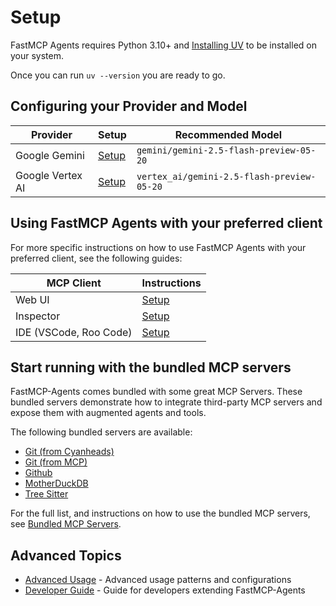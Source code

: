 # Setup

FastMCP Agents requires Python 3.10+ and [Installing UV](https://docs.astral.sh/uv/getting-started/installation/) to be installed on your system.

Once you can run `uv --version` you are ready to go.

## Configuring your Provider and Model

| Provider | Setup | Recommended Model |
|----------|-------|-------------------|
| Google Gemini | [Setup](./providers/gemini.md) | `gemini/gemini-2.5-flash-preview-05-20` |
| Google Vertex AI | [Setup](./providers/vertexai.md) | `vertex_ai/gemini-2.5-flash-preview-05-20` |

## Using FastMCP Agents with your preferred client

For more specific instructions on how to use FastMCP Agents with your preferred client, see the following guides:

| MCP Client | Instructions |
|------------|-------|
| Web UI | [Setup](./usage/web_ui.md) |
| Inspector | [Setup](./usage/inspector.md) |
| IDE (VSCode, Roo Code) | [Setup](./usage/ide.md) |

## Start running with the bundled MCP servers

FastMCP-Agents comes bundled with some great MCP Servers. These bundled servers demonstrate how to integrate third-party MCP servers and expose them with augmented agents and tools.

The following bundled servers are available:

- [Git (from Cyanheads)](./bundled/servers.md#1-git-from-cyanheads)
- [Git (from MCP)](./bundled/servers.md#5-git-official-mcp-server)
- [Github](./bundled/servers.md#2-github)
- [MotherDuckDB](./bundled/servers.md#4-motherduckdb)
- [Tree Sitter](./bundled/servers.md#3-tree-sitter)

For the full list, and instructions on how to use the bundled MCP servers, see [Bundled MCP Servers](./bundled/servers.md).

## Advanced Topics

- [Advanced Usage](./advanced/README.md) - Advanced usage patterns and configurations
- [Developer Guide](./developer/README.md) - Guide for developers extending FastMCP-Agents 